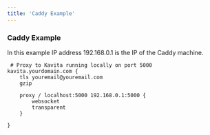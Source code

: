 ```yaml
---
title: 'Caddy Example'
---
```


### Caddy Example
In this example IP address 192.168.0.1 is the IP of the Caddy machine.
```
 # Proxy to Kavita running locally on port 5000
kavita.yourdomain.com {
	tls youremail@youremail.com
	gzip

    proxy / localhost:5000 192.168.0.1:5000 {
        websocket
        transparent
    }

}
 ```